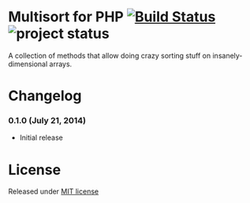 # Multisort for PHP [![Build Status](https://travis-ci.org/sergeylukin/multisort-php.png?branch=master)](https://travis-ci.org/sergeylukin/multisort-php) ![project status](http://stillmaintained.com/sergeylukin/multisort-php.png) #

A collection of methods that allow doing crazy sorting stuff on
insanely-dimensional arrays.

# Changelog

### 0.1.0 (July 21, 2014)

  * Initial release

# License

Released under [MIT license](http://sergey.mit-license.org/)
